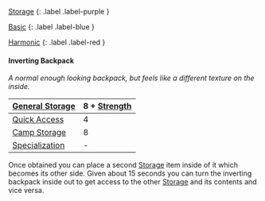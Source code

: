 [Storage](Game/Storage)
{: .label .label-purple }

[Basic](Game/Designing-Armour#Basic)
{: .label .label-blue }

[Harmonic](Game/Magic-Items#Harmonic)
{: .label .label-red }

#### Inverting Backpack
*A normal enough looking backpack, but feels like a different texture on the inside.*

| [General Storage](Game/Storage#General%20Storage) | 8 + [Strength](Game/Core/Strength) |
| ------------------------------------------------- | ---------------------------------- |
| [Quick Access](Game/Storage#Quick%20Access)       | 4                                  |
| [Camp Storage](Game/Storage#Camp%20Storage)       | 8                                  |
| [Specialization](Game/Storage#Specialization)     | -                                  |

Once obtained you can place a second [Storage](Game/Storage) item inside of it which becomes its other side. Given about 15 seconds you can turn the inverting backpack inside out to get access to the other [Storage](Game/Storage) and its contents and vice versa.